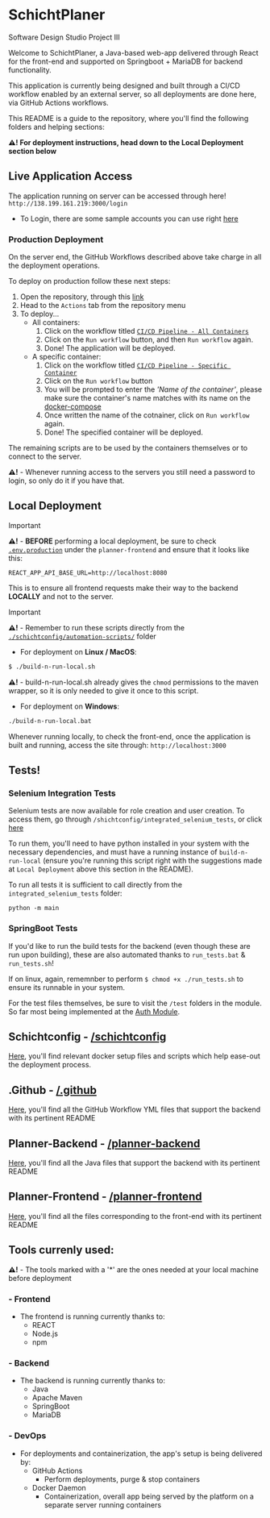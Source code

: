 # SchichtPlaner
Software Design Studio Project III

Welcome to SchichtPlaner, a Java-based web-app delivered through React for the front-end and supported on Springboot + MariaDB for backend functionality.

This application is currently being designed and built through a CI/CD workflow enabled by an external server, so all deployments are done here, via GitHub Actions workflows.

This README is a guide to the repository, where you'll find the following folders and helping sections:

**:warning:! For deployment instructions, head down to the Local Deployment section below**

## Live Application Access
The application running on server can be accessed through here! `http://138.199.161.219:3000/login`

- To Login, there are some sample accounts you can use right [here](./schichtconfig/Test_accounts.md)

### Production Deployment
On the server end, the GitHub Workflows described above take charge in all the deployment operations.

To deploy on production follow these next steps:
1. Open the repository, through this [link](https://github.com/javsort/SchichtPlaner)
2. Head to the `Actions` tab from the repository menu
3. To deploy...
    - All containers:
        1. Click on the workflow titled [`CI/CD Pipeline - All Containers`](https://github.com/javsort/SchichtPlaner/actions/workflows/pipeline-cicd.yml)
        2. Click on the `Run workflow` button, and then `Run workflow` again.
        3. Done! The application will be deployed.
    - A specific container:
        1. Click on the workflow titled [`CI/CD Pipeline - Specific Container`](https://github.com/javsort/SchichtPlaner/actions/workflows/pipeline-cicd.yml)
        2. Click on the `Run workflow` button
        3. You will be prompted to enter the *'Name of the container'*, please make sure the container's name matches with its name on the [docker-compose](./schichtconfig/docker/docker-compose.yml)
        4. Once written the name of the cotnainer, click on `Run workflow` again.
        3. Done! The specified container will be deployed.

The remaining scripts are to be used by the containers themselves or to connect to the server.

**:warning:!** - Whenever running access to the servers you still need a password to login, so only do it if you have that.

## Local Deployment

> [!IMPORTANT]
> **:warning:!** - **BEFORE** performing a local deployment, be sure to check [`.env.production`](./planner-frontend/.env.production) under the `planner-frontend` and ensure that it looks like this:
```
REACT_APP_API_BASE_URL=http://localhost:8080
```
This is to ensure all frontend requests make their way to the backend **LOCALLY** and not to the server.

> [!IMPORTANT]
> **:warning:!** - Remember to run these scripts directly from the [`./schichtconfig/automation-scripts/`](./schichtconfig/automation-scripts/) folder

- For deployment on **Linux / MacOS**:
```sh
$ ./build-n-run-local.sh
```
**:warning:!** - build-n-run-local.sh already gives the `chmod` permissions to the maven wrapper, so it is only needed to give it once to this script.

- For deployment on **Windows**:
```bat
./build-n-run-local.bat
```

Whenever running locally, to check the front-end, once the application is built and running, access the site through: `http://localhost:3000`

## Tests!

### Selenium Integration Tests
Selenium tests are now available for role creation and user creation. To access them, go through `/shichtconfig/integrated_selenium_tests`, or click [here](./schichtconfig/integrated_selenium_tests/)

To run them, you'll need to have python installed in your system with the necessary dependencies, and must have a running instance of `build-n-run-local` (ensure you're running this script right with the suggestions made at `Local Deployment` above this section in the README).

To run all tests it is sufficient to call directly from the `integrated_selenium_tests` folder:
```
python -m main
```

### SpringBoot Tests
If you'd like to run the build tests for the backend (even though these are run upon building), these are also automated thanks to `run_tests.bat` & `run_tests.sh`!

If on linux, again, rememnber to perform `$ chmod +x ./run_tests.sh` to ensure its runnable in your system.

For the test files themselves, be sure to visit the `/test` folders in the module. So far most being implemented at the [Auth Module](./planner-backend/modules/auth/src/test/java/com/LIT/auth/).

## Schichtconfig - [/schichtconfig](./schichtconfig/)
[Here](./schichtconfig/), you'll find relevant docker setup files and scripts which help ease-out the deployment process.

## .Github - [/.github](./.github)
[Here](./.github), you'll find all the GitHub Workflow YML files that support the backend with its pertinent README

## Planner-Backend - [/planner-backend](./planner-backend/)
[Here](./planner-backend/), you'll find all the Java files that support the backend with its pertinent README

## Planner-Frontend - [/planner-frontend](./planner-frontend/)
[Here](./planner-frontend/), you'll find all the files corresponding to the front-end with its pertinent README

## Tools currenly used:
**:warning:!** - The tools marked with a '*' are the ones needed at your local machine before deployment

### - Frontend
- The frontend is running currently thanks to:
    - REACT
    - Node.js
    - npm

### - Backend
- The backend is running currently thanks to:
    - Java
    - Apache Maven
    - SpringBoot
    - MariaDB

### - DevOps
- For deployments and containerization, the app's setup is being delivered by:
    - GitHub Actions
        - Perform deployments, purge & stop containers
    - Docker Daemon
        - Containerization, overall app being served by the platform on a separate server running containers